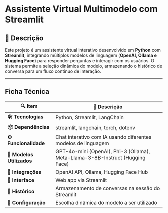 # Assistente Virtual Multimodelo com Streamlit


## 📝 **Descrição**
Este projeto é um assistente virtual interativo desenvolvido em **Python** com **Streamlit**, integrando múltiplos modelos de linguagem (**OpenAI, Ollama e Hugging Face**) para responder perguntas e interagir com os usuários. O sistema permite a seleção dinâmica do modelo, armazenando o histórico de conversa para um fluxo contínuo de interação.  


---

## **Ficha Técnica**

| 🔍 **Item** | 📄 **Descrição** |
|------------|----------------|
| **🛠️ Tecnologias** | Python, Streamlit, LangChain |
| **📦 Dependências** | streamlit, langchain, torch, dotenv |
| **⚙️ Funcionalidade** | Chat interativo com IA usando diferentes modelos de linguagem |
| **📌 Modelos Utilizados** | GPT-4o-mini (OpenAI), Phi-3 (Ollama), Meta-Llama-3-8B-Instruct (Hugging Face) |
| **📡 Integrações** | OpenAI API, Ollama, Hugging Face Hub |
| **📝 Interface** | Web app via Streamlit |
| **📑 Histórico** | Armazenamento de conversas na sessão do Streamlit |
| **🔧 Configuração** | Escolha dinâmica do modelo a ser utilizado |


